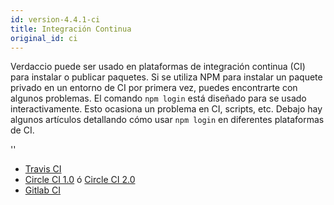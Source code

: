 ```yaml
---
id: version-4.4.1-ci
title: Integración Continua
original_id: ci
---
```


Verdaccio puede ser usado en plataformas de integración continua (CI) para instalar o publicar paquetes. Si se utiliza NPM para instalar un paquete privado en un entorno de CI por primera vez, puedes encontrarte con algunos problemas. El comando `npm login` está diseñado para se usado interactivamente. Esto ocasiona un problema en CI, scripts, etc. Debajo hay algunos artículos detallando cómo usar `npm login` en diferentes plataformas de CI.

<div id="codefund">''</div>

- [Travis CI](https://remysharp.com/2015/10/26/using-travis-with-private-npm-deps)
- [Circle CI 1.0](https://circleci.com/docs/1.0/npm-login/) ó [Circle CI 2.0](https://circleci.com/docs/2.0/deployment-integrations/#npm)
- [Gitlab CI](https://www.exclamationlabs.com/blog/continuous-deployment-to-npm-using-gitlab-ci/)
